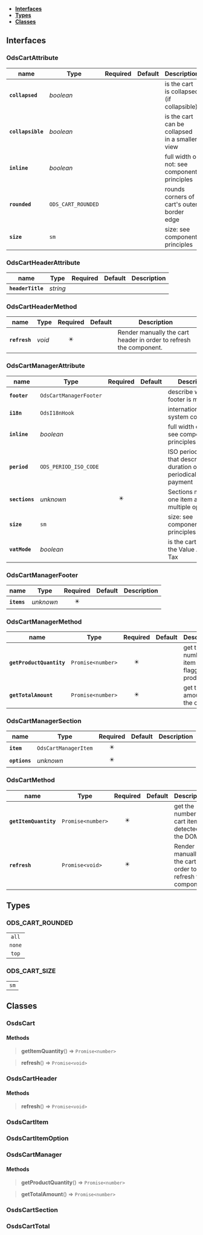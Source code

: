 * [**Interfaces**](#interfaces)
* [**Types**](#types)
* [**Classes**](#classes)

## Interfaces

### OdsCartAttribute
|name | Type | Required | Default | Description|
|---|---|:---:|---|---|
|**`collapsed`** | _boolean_ |  |  | is the cart is collapsed (if collapsible)|
|**`collapsible`** | _boolean_ |  |  | is the cart can be collapsed in a smaller view|
|**`inline`** | _boolean_ |  |  | full width or not: see component principles|
|**`rounded`** | `ODS_CART_ROUNDED` |  |  | rounds corners of cart's outer border edge|
|**`size`** | `sm` |  |  | size: see component principles|

### OdsCartHeaderAttribute
|name | Type | Required | Default | Description|
|---|---|:---:|---|---|
|**`headerTitle`** | _string_ |  |  | |

### OdsCartHeaderMethod
|name | Type | Required | Default | Description|
|---|---|:---:|---|---|
|**`refresh`** | _void_ | ✴️ |  | Render manually the cart header in order to refresh the component.|

### OdsCartManagerAttribute
|name | Type | Required | Default | Description|
|---|---|:---:|---|---|
|**`footer`** | `OdsCartManagerFooter` |  |  | describe what the footer is made of|
|**`i18n`** | `OdsI18nHook` |  |  | internationalisation system connector|
|**`inline`** | _boolean_ |  |  | full width or not: see component principles|
|**`period`** | `ODS_PERIOD_ISO_CODE` |  |  | ISO period code that describe the duration of a periodical payment|
|**`sections`** | _unknown_ | ✴️ |  | Sections made of one item and multiple options|
|**`size`** | `sm` |  |  | size: see component principles|
|**`vatMode`** | _boolean_ |  |  | is the cart display the Value Added Tax|

### OdsCartManagerFooter
|name | Type | Required | Default | Description|
|---|---|:---:|---|---|
|**`items`** | _unknown_ | ✴️ |  | |

### OdsCartManagerMethod
|name | Type | Required | Default | Description|
|---|---|:---:|---|---|
|**`getProductQuantity`** | `Promise<number>` | ✴️ |  | get the number of item flagged as product|
|**`getTotalAmount`** | `Promise<number>` | ✴️ |  | get the total amount of the cart|

### OdsCartManagerSection
|name | Type | Required | Default | Description|
|---|---|:---:|---|---|
|**`item`** | `OdsCartManagerItem` | ✴️ |  | |
|**`options`** | _unknown_ | ✴️ |  | |

### OdsCartMethod
|name | Type | Required | Default | Description|
|---|---|:---:|---|---|
|**`getItemQuantity`** | `Promise<number>` | ✴️ |  | get the number of cart items detected in the DOM|
|**`refresh`** | `Promise<void>` | ✴️ |  | Render manually the cart in order to refresh the component.|

## Types

### ODS_CART_ROUNDED
|  |
|:---:|
| `all` |
| `none` |
| `top` |

### ODS_CART_SIZE
|  |
|:---:|
| `sm` |

## Classes

### OsdsCart
#### Methods
> **getItemQuantity**() => `Promise<number>`


> **refresh**() => `Promise<void>`



### OsdsCartHeader
#### Methods
> **refresh**() => `Promise<void>`



### OsdsCartItem

### OsdsCartItemOption

### OsdsCartManager
#### Methods
> **getProductQuantity**() => `Promise<number>`


> **getTotalAmount**() => `Promise<number>`



### OsdsCartSection

### OsdsCartTotal